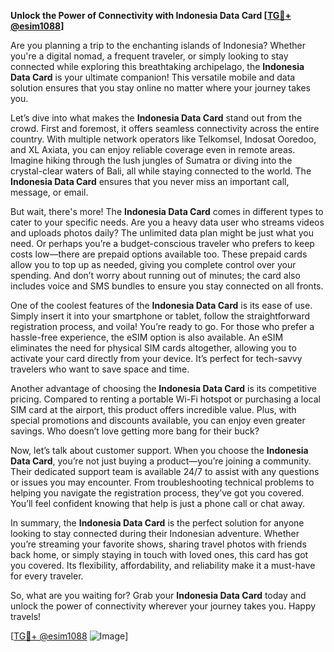 **Unlock the Power of Connectivity with Indonesia Data Card [[TG💪+ @esim1088](https://t.me/s/esim1088)]**

Are you planning a trip to the enchanting islands of Indonesia? Whether you're a digital nomad, a frequent traveler, or simply looking to stay connected while exploring this breathtaking archipelago, the **Indonesia Data Card** is your ultimate companion! This versatile mobile and data solution ensures that you stay online no matter where your journey takes you.

Let’s dive into what makes the **Indonesia Data Card** stand out from the crowd. First and foremost, it offers seamless connectivity across the entire country. With multiple network operators like Telkomsel, Indosat Ooredoo, and XL Axiata, you can enjoy reliable coverage even in remote areas. Imagine hiking through the lush jungles of Sumatra or diving into the crystal-clear waters of Bali, all while staying connected to the world. The **Indonesia Data Card** ensures that you never miss an important call, message, or email.

But wait, there's more! The **Indonesia Data Card** comes in different types to cater to your specific needs. Are you a heavy data user who streams videos and uploads photos daily? The unlimited data plan might be just what you need. Or perhaps you’re a budget-conscious traveler who prefers to keep costs low—there are prepaid options available too. These prepaid cards allow you to top up as needed, giving you complete control over your spending. And don’t worry about running out of minutes; the card also includes voice and SMS bundles to ensure you stay connected on all fronts.

One of the coolest features of the **Indonesia Data Card** is its ease of use. Simply insert it into your smartphone or tablet, follow the straightforward registration process, and voila! You’re ready to go. For those who prefer a hassle-free experience, the eSIM option is also available. An eSIM eliminates the need for physical SIM cards altogether, allowing you to activate your card directly from your device. It’s perfect for tech-savvy travelers who want to save space and time.

Another advantage of choosing the **Indonesia Data Card** is its competitive pricing. Compared to renting a portable Wi-Fi hotspot or purchasing a local SIM card at the airport, this product offers incredible value. Plus, with special promotions and discounts available, you can enjoy even greater savings. Who doesn’t love getting more bang for their buck?

Now, let’s talk about customer support. When you choose the **Indonesia Data Card**, you’re not just buying a product—you’re joining a community. Their dedicated support team is available 24/7 to assist with any questions or issues you may encounter. From troubleshooting technical problems to helping you navigate the registration process, they’ve got you covered. You’ll feel confident knowing that help is just a phone call or chat away.

In summary, the **Indonesia Data Card** is the perfect solution for anyone looking to stay connected during their Indonesian adventure. Whether you’re streaming your favorite shows, sharing travel photos with friends back home, or simply staying in touch with loved ones, this card has got you covered. Its flexibility, affordability, and reliability make it a must-have for every traveler.

So, what are you waiting for? Grab your **Indonesia Data Card** today and unlock the power of connectivity wherever your journey takes you. Happy travels!

[[TG💪+ @esim1088](https://t.me/s/esim1088) ![Image](https://i.postimg.cc/Y0z9fWf4/image.png)]